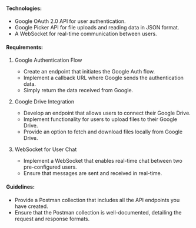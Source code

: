 #### Technologies:

- Google OAuth 2.0 API for user authentication.
- Google Picker API for file uploads and reading data in JSON format.
- A WebSocket for real-time communication between users.

#### Requirements:

1. Google Authentication Flow

   - Create an endpoint that initiates the Google Auth flow.
   - Implement a callback URL where Google sends the authentication data.
   - Simply return the data received from Google.

2. Google Drive Integration

   - Develop an endpoint that allows users to connect their Google Drive.
   - Implement functionality for users to upload files to their Google Drive.
   - Provide an option to fetch and download files locally from Google Drive.

3. WebSocket for User Chat
   - Implement a WebSocket that enables real-time chat between two pre-configured users.
   - Ensure that messages are sent and received in real-time.

#### Guidelines:

- Provide a Postman collection that includes all the API endpoints you have created.
- Ensure that the Postman collection is well-documented, detailing the request and response formats.
